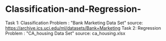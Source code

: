 # Classification-and-Regression-
Task 1: Classification Problem : "Bank Marketing Data Set"  source: https://archive.ics.uci.edu/ml/datasets/Bank+Marketing
Task 2: Regression Problem : "CA_housing Data Set" source: ca_housing.xlsx
